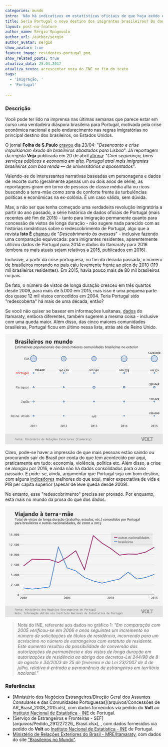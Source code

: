 ```yaml
---
categories: mundo
intro: 'Não há indicativos em estatísticas oficiais de que haja exôdo em massa para Portugal'
title: Seria Portugal o novo destino dos imigrantes brasileiros? Os dados dizem que não
layout: post-no-feature
author_name: Sérgio Spagnuolo
author_url: /author/sergio
author_avatar: sergio
show_avatar: true
feature_image: residentes-portugal.png
show_related_posts: true
atualiza_data: 25.04.2017
atualiza_texto: acrescentar nota do INE no fim do texto
tags:
  - 'imigração, '
  - 'Portugal'

---
```



### Descrição

Você pode ter lido na imprensa nas últimas semanas que parece estar em curso uma verdadeira diáspora brasileira para Portugal, motivada pela crise econômica nacional e pelo endurecimento nas regras imigratórias no principal destino dos brasileiros, os Estados Unidos.

O jornal **Folha de S.Paulo** [cravou](http://bit.ly/2q0zjgW) dia 23/04: "*Desencanto e crise impulsionam êxodo de brasileiros abastados para Lisboa*". Já reportagem da regista **Veja** publicada em 20 de abril [afirma](http://abr.ai/2q0STcL): "*Com segurança, bons serviços públicos e economia em alta, Portugal atrai mais imigrantes brasileiros com boa renda — de universitários a aposentados*".

Valendo-se de interessantes narrativas baseadas em personagens e dados de recorte curto (geralmente apenas um ou dois anos de série), as reportagens giram em torno de pessoas de classe média alta ou ricos buscando a terra-mãe como zona de conforte frente às turbulências políticas e econômicas na ex-colônia. É um caso válido, sem dúvida.

Mas, a não ser que tenha começado uma verdadeira revolução imigratória a partir do ano passado, a série histórica de dados oficiais de Portugal (mais recentes até fim de 2015) - tanto para imigração permanente quanto para concessão de vistos de longa duração - não sugere nada parecido com as histórias românticas sobre o redescobrimento de Portugal, algo que a revista **Isto É** [chamou](http://istoe.com.br/descobrimento-as-avessas/) de "*Descobrimento às avessas*" - inclusive fazendo uma comparação equivocada: para imigrantes residentes, aparentemente utilizou dados de Portugal para 2014 e dados do Itamaraty para 2016 (embora os mais atuais sejam relativos a 2015, publicados em 2016).

Inclusive, a partir da crise portuguesa, no fim da década passada, o número de brasileiros morando no país caiu levemente frente ao pico de 2010 (119 mil brasileiros residentes). Em 2015, havia pouco mais de 80 mil brasileiros no país.

De fato, o número de vistos de longa duração cresceu em três quartos desde 2009, para mais de 5.000 em 2015, mas isso é uma pequena parte dos quase 12 mil vistos concedidos em 2004. Teria Portugal sido "redescoberta" há mais de uma década, então?

Se você não quiser se basear em informações lusitanas, [dados](http://www.brasileirosnomundo.itamaraty.gov.br/a-comunidade/estimativas-populacionais-das-comunidades) do Itamaraty, embora diferentes, também sugerem a mesma coisa - inclusive com uma queda maior. Além disso, das cinco maiores comunidades brasileiras, Portugal ficou em último nessa lista, atrás até de Reino Unido.

![Grafico vistos portugal](graf/portugal-itamaraty.png)

Claro, pode-se haver a impressão de que mais pessoas estão saindo ou procurando sair do Brasil por conta do que tem acontecido por aqui, praticamente em tudo: economia, violência, política etc. Além disso, a crise se alongou por 2016, e ainda não há dados consolidados para o ano passado. E pode-se, ainda, argumentar que Portugal seja um bom destino, com alguns [indicadores](http://data.worldbank.org/country/portugal) melhores do que aqui, maior expectativa de vida e PIB per capita superior (apesar de leve queda desde 2009).  

No entanto, esse "redescobrimento" precisa ser provado. Por enquanto, está mais no mundo da prosa do que dos dados.

![Grafico vistos portugal](graf/vistos-portugal.png)

> Nota do INE, referente aos dados no gráfico 1: *"Em comparação com 2005 verificou-se em 2006 e anos seguintes um incremento no número de solicitações de títulos de residência, incorrendo para um acréscimo no número de estrangeiros com estatuto de residente. Este aumento resultou da possibilidade de conversão das autorizações de permanência e dos vistos de longa duração em autorizações de residência ao abrigo dos decretos-Lei 244/98 de 8 de agosto e 34/2003 de 25 de fevereiro e da Lei 23/2007 de 4 de julho, relativa à entrada e permanência de estrangeiros em território nacional."*

### Referências

- [Ministério dos Negócios Estrangeiros/Direção Geral dos Assuntos Consulares e das Comunidades Portuguesas](arquivos/Concessões de AR_Brasil_2008_2015.xls), com dados fornecidos via pedido do **Volt** ao [Instituto Nacional de Estatística - INE](https://www.ine.pt/xportal/xmain?xpgid=ine_main&xpid=INE) de Portugal.
- [Serviço de Estrangeiros e Fronteiras - SEF](arquivos/Pedido_291227226_ Brasil.xlsx), , com dados fornecidos via pedido do **Volt** ao [Instituto Nacional de Estatística - INE](https://www.ine.pt/xportal/xmain?xpgid=ine_main&xpid=INE) de Portugal.
- [Ministério de Relações Exteriores do Brasil - MRE/Itamaraty](http://www.brasileirosnomundo.itamaraty.gov.br/a-comunidade/estimativas-populacionais-das-comunidades/), com dados do site ["Brasileiros no Mundo"](http://www.brasileirosnomundo.itamaraty.gov.br).
